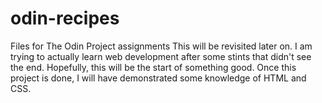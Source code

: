 # odin-recipes
Files for The Odin Project assignments
This will be revisited later on. I am trying to actually learn web development after some stints that didn't see the end. Hopefully, this will be the start of something good.
Once this project is done, I will have demonstrated some knowledge of HTML and CSS.
